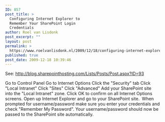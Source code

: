 ```yaml
---
ID: 857
post_title: >
  Configuring Internet Explorer to
  Remember Your SharePoint Login
  Credentials
author: Roel van Lisdonk
post_excerpt: ""
layout: post
permalink: >
  https://www.roelvanlisdonk.nl/2009/12/18/configuring-internet-explorer-to-remember-your-sharepoint-login-credentials/
published: true
post_date: 2009-12-18 10:39:46
---
```

See: <a title="http://blog.sharepointhosting.com/Lists/Posts/Post.aspx?ID=93" href="http://blog.sharepointhosting.com/Lists/Posts/Post.aspx?ID=93">http://blog.sharepointhosting.com/Lists/Posts/Post.aspx?ID=93</a>

Go to Control Panel
Go to Internet Options
Click the "Security" tab
Click "Local Intranet"
Click "Sites"
Click "Advanced"
Add your SharePoint site into the "Local Intranet" zone.
Click OK to confirm on all Internet Options screens.
Open up Internet Explorer and go to your SharePoint site.  When prompted for username/password make sure you enter your credentials and check "Remember My Password".
Your username/password should now be passed to the SharePoint site automatically.